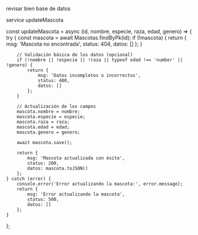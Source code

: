 revisar bien base de datos

service updateMascota

const updateMascota = async (id, nombre, especie, raza, edad, genero) => {
    try {
        const mascota = await Mascotas.findByPk(id);
        if (!mascota) {
            return {
                msg: 'Mascota no encontrada',
                status: 404,
                datos: []
            };
        }

        // Validación básica de los datos (opcional)
        if (!nombre || !especie || !raza || typeof edad !== 'number' || !genero) {
            return {
                msg: 'Datos incompletos o incorrectos',
                status: 400,
                datos: []
            };
        }

        // Actualización de los campos
        mascota.nombre = nombre;
        mascota.especie = especie;
        mascota.raza = raza;
        mascota.edad = edad;
        mascota.genero = genero;

        await mascota.save();

        return {
            msg: 'Mascota actualizada con éxito',
            status: 200,
            datos: mascota.toJSON()
        };
    } catch (error) {
        console.error('Error actualizando la mascota:', error.message);
        return {
            msg: 'Error actualizando la mascota',
            status: 500,
            datos: []
        };
    }
};